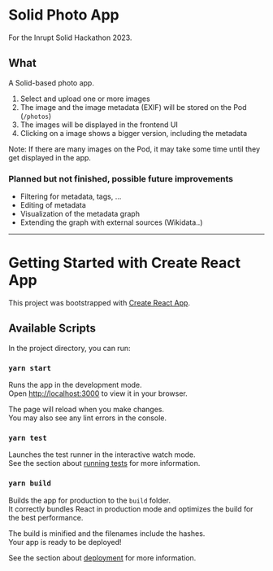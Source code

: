 # Solid Photo App

For the Inrupt Solid Hackathon 2023. 

## What

A Solid-based photo app.

1. Select and upload one or more images
2. The image and the image metadata (EXIF) will be stored on the Pod (`/photos`)
3. The images will be displayed in the frontend UI
4. Clicking on a image shows a bigger version, including the metadata

Note: If there are many images on the Pod, it may take some time until they get displayed in the app.

### Planned but not finished, possible future improvements

- Filtering for metadata, tags, ...
- Editing of metadata
- Visualization of the metadata graph
- Extending the graph with external sources (Wikidata..)

----

# Getting Started with Create React App

This project was bootstrapped with [Create React App](https://github.com/facebook/create-react-app).

## Available Scripts

In the project directory, you can run:

### `yarn start`

Runs the app in the development mode.\
Open [http://localhost:3000](http://localhost:3000) to view it in your browser.

The page will reload when you make changes.\
You may also see any lint errors in the console.

### `yarn test`

Launches the test runner in the interactive watch mode.\
See the section about [running tests](https://facebook.github.io/create-react-app/docs/running-tests) for more information.

### `yarn build`

Builds the app for production to the `build` folder.\
It correctly bundles React in production mode and optimizes the build for the best performance.

The build is minified and the filenames include the hashes.\
Your app is ready to be deployed!

See the section about [deployment](https://facebook.github.io/create-react-app/docs/deployment) for more information.

